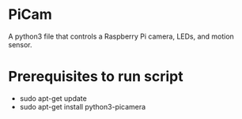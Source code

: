# PiCam
A python3 file that controls a Raspberry Pi camera, LEDs, and motion sensor.

# Prerequisites to run script
* sudo apt-get update
* sudo apt-get install python3-picamera
